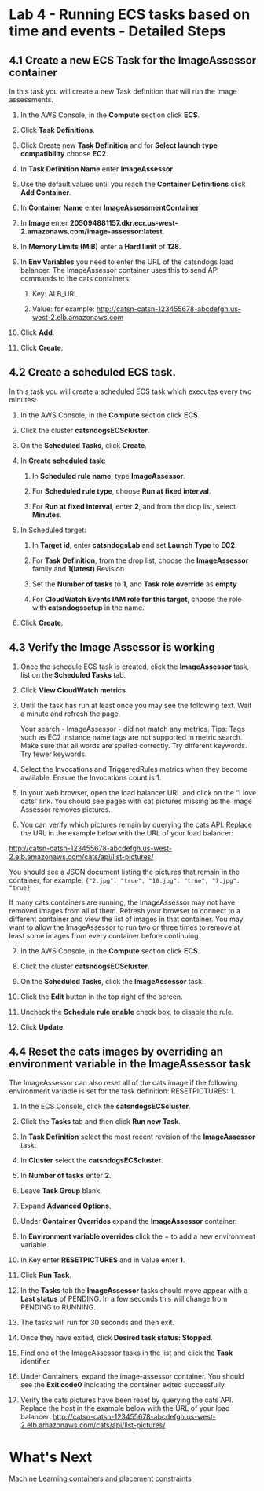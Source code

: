 # Lab 4 - Running ECS tasks based on time and events - Detailed Steps

## 4.1 Create a new ECS Task for the ImageAssessor container

In this task you will create a new Task definition that will run the image assessments.

1. In the AWS Console, in the **Compute** section click **ECS**.

2. Click **Task Definitions**.

3. Click Create new **Task Definition** and for **Select launch type compatibility** choose **EC2**.

4. In **Task Definition Name** enter **ImageAssessor**.

5. Use the default values until you reach the **Container Definitions** click **Add Container**.

6. In **Container Name** enter **ImageAssessmentContainer**.

7. In **Image** enter **205094881157.dkr.ecr.us-west-2.amazonaws.com/image-assessor:latest**.

8. In **Memory Limits (MiB)** enter a **Hard limit** of **128**.

9. In **Env Variables** you need to enter the URL of the catsndogs load balancer. The ImageAssessor container uses this to send API commands to the cats containers:

    1. Key: ALB_URL
    
    2. Value: <URL of the load balancer> for example: http://catsn-catsn-123455678-abcdefgh.us-west-2.elb.amazonaws.com

10.	Click **Add**.

11.	Click **Create**. 

## 4.2 Create a scheduled ECS task.

In this task you will create a scheduled ECS task which executes every two minutes:

1. In the AWS Console, in the **Compute** section click **ECS**.

2. Click the cluster **catsndogsECScluster**.

3. On the **Scheduled Tasks**, click **Create**.

4. In **Create scheduled task**:
    
    1. In **Scheduled rule name**, type **ImageAssessor**.
    
    2. For **Scheduled rule type**, choose **Run at fixed interval**.
    
    3. For **Run at fixed interval**, enter **2**, and from the drop list, select **Minutes**.

5. In Scheduled target:
    
    1. In **Target id**, enter **catsndogsLab** and set **Launch Type** to **EC2**.
    
    2. For **Task Definition**, from the drop list, choose the **ImageAssessor** family and **1(latest)** Revision.
    
    3. Set the **Number of tasks** to **1**, and **Task role override** as **empty**
    
    4. For **CloudWatch Events IAM role for this target**, choose the role with **catsndogssetup** in the name. 

6. Click **Create**.

## 4.3 Verify the Image Assessor is working

1. Once the schedule ECS task is created, click the **ImageAssessor** task, list on the **Scheduled Tasks** tab.

2. Click **View CloudWatch metrics**.

3. Until the task has run at least once you may see the following text. Wait a minute and refresh the page.

    Your search - ImageAssessor - did not match any metrics.
    Tips:
    Tags such as EC2 instance name tags are not supported in metric search.
    Make sure that all words are spelled correctly.
    Try different keywords.
    Try fewer keywords.

4. Select the Invocations and TriggeredRules metrics when they become available. Ensure the Invocations count is 1.

5. In your web browser, open the load balancer URL and click on the “I love cats” link. You should see pages with cat pictures missing as the Image Assessor removes pictures.

6. You can verify which pictures remain by querying the cats API. Replace the URL in the example below with the URL of your load balancer:

http://catsn-catsn-123455678-abcdefgh.us-west-2.elb.amazonaws.com/cats/api/list-pictures/

You should see a JSON document listing the pictures that remain in the container, for example: `{"2.jpg": "true", "10.jpg": "true", "7.jpg": "true}`

If many cats containers are running, the ImageAssessor may not have removed images from all of them. Refresh your browser to connect to a different container and view the list of images in that container. You may want to allow the ImageAssessor to run two or three times to remove at least some images from every container before continuing.

7. In the AWS Console, in the **Compute** section click **ECS**.

8. Click the cluster **catsndogsECScluster**.

9. On the **Scheduled Tasks**, click the **ImageAssessor** task.

10.	Click the **Edit** button in the top right of the screen.

11.	Uncheck the **Schedule rule enable** check box, to disable the rule.

12.	Click **Update**.

## 4.4 Reset the cats images by overriding an environment variable in the ImageAssessor task

The ImageAssessor can also reset all of the cats image if the following environment variable is set for the task definition: RESETPICTURES: 1.

1. In the ECS Console, click the **catsndogsECScluster**.

2. Click the **Tasks** tab and then click **Run new Task**.

3. In **Task Definition** select the most recent revision of the **ImageAssessor** task.

4. In **Cluster** select the **catsndogsECScluster**.

5. In **Number of tasks** enter **2**.

6. Leave **Task Group** blank.

7. Expand **Advanced Options**.

8. Under **Container Overrides** expand the **ImageAssessor** container.

9. In **Environment variable overrides** click the + to add a new environment variable.

10. In Key enter **RESETPICTURES** and in Value enter **1**.

11. Click **Run Task**.

12. In the **Tasks** tab the **ImageAssessor** tasks should move appear with a **Last status** of PENDING. In a few seconds this will change from PENDING to RUNNING.

13. The tasks will run for 30 seconds and then exit.

14. Once they have exited, click **Desired task status: Stopped**.

15. Find one of the ImageAssessor tasks in the list and click the **Task** identifier.

16. Under Containers, expand the image-assessor container. You should see the **Exit code0** indicating the container exited successfully.

17. Verify the cats pictures have been reset by querying the cats API. Replace the host in the example below with the URL of your load balancer:
http://catsn-catsn-123455678-abcdefgh.us-west-2.elb.amazonaws.com/cats/api/list-pictures/

# What's Next
[Machine Learning containers and placement constraints](../Lab-5-Artifacts/)
